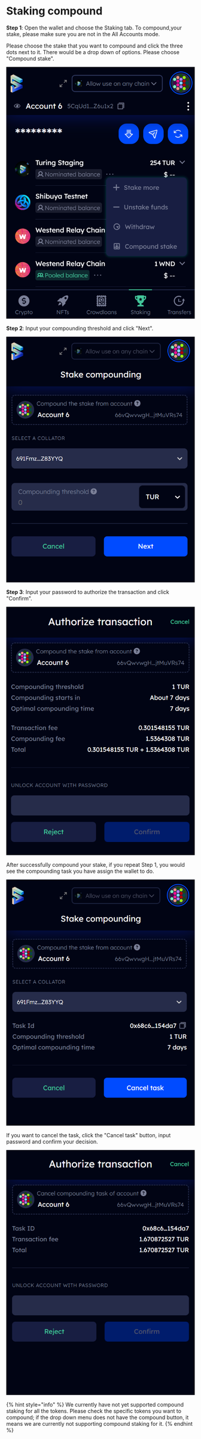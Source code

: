 # Staking compound

**Step 1**: Open the wallet and choose the Staking tab. To compound,your stake, please make sure you are not in the All Accounts mode.&#x20;

Please choose the stake that you want to compound and click the three dots next to it. There would be a drop down of options. Please choose "Compound stake".&#x20;

![](<../../.gitbook/assets/Screenshot 2023-01-12 123350.png>)

**Step 2**: Input your compounding threshold and click "Next".&#x20;

![](<../../.gitbook/assets/Screenshot 2023-01-12 123725.png>)

**Step 3**: Input your password to authorize the transaction and click "Confirm".&#x20;

![](<../../.gitbook/assets/Screenshot 2023-01-12 123749.png>)

After successfully compound your stake, if you repeat Step 1, you would see the compounding task you have assign the wallet to do.&#x20;

![](<../../.gitbook/assets/Screenshot 2023-01-12 124024.png>)

If you want to cancel the task, click the "Cancel task" button, input password and confirm your decision.

![](<../../.gitbook/assets/Screenshot 2023-01-12 124212.png>)

{% hint style="info" %}
We currently have not yet supported compound staking for all the tokens. Please check the specific tokens you want to compound; if the drop down menu does not have the compound button, it means we are currently not supporting compound staking for it.
{% endhint %}
